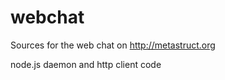 webchat
=======

Sources for the web chat on http://metastruct.org

node.js daemon and http client code

